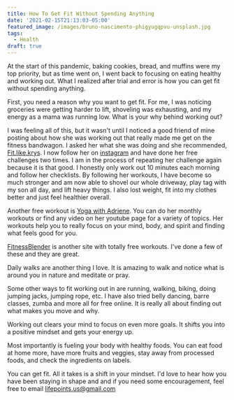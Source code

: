 ```yaml
---
title: How To Get Fit Without Spending Anything
date: '2021-02-15T21:13:03-05:00'
featured_image: /images/bruno-nascimento-phigyugqpvu-unsplash.jpg
tags:
  - Health
draft: true
---
```

At the start of this pandemic, baking cookies, bread, and muffins were my top priority, but as time went on, I went back to focusing on eating healthy and working out. What I realized after trial and error is how you can get fit without spending anything. 

First, you need a reason why you want to get fit. For me, I was noticing groceries were getting harder to lift, shoveling was exhausting, and my energy as a mama was running low. What is your why behind working out?

I was feeling all of this, but it wasn't until I noticed a good friend of mine posting about how she was working out that really made me get on the fitness bandwagon. I asked her what she was doing and she recommended, [Fit.like.krys](https://www.fitlikekrys.com/). I now follow her on [instagram](https://www.instagram.com/fit.like.krys/) and have done her free challenges two times. I am in the process of repeating her challenge again because it is that good. I honestly only work out 10 minutes each morning and follow her checklists. By following her workouts, I have become so much stronger and am now able to shovel our whole driveway, play tag with my son all day, and lift heavy things. I also lost weight, fit into my clothes better and just feel healthier overall. 

Another free workout is [Yoga with Adriene](https://yogawithadriene.com/). You can do her monthly workouts or find any video on her youtube page for a variety of topics. Her workouts help you to really focus on your mind, body, and spirit and finding what feels good for you. 

[FitnessBlender](https://www.fitnessblender.com/) is another site with totally free workouts. I've done a few of these and they are great.

Daily walks are another thing I love. It is amazing to walk and notice what is around you in nature and meditate or pray.

Some other ways to fit working out in are running, walking, biking, doing jumping jacks, jumping rope, etc. I have also tried belly dancing, barre classes, zumba and more all for free online. It is really all about finding out what makes you move and why.

Working out clears your mind to focus on even more goals. It shifts you into a positive mindset and gets your energy up. 

Most importantly is fueling your body with healthy foods. You can eat food at home more, have more fruits and veggies, stay away from processed foods, and check the ingredients on labels. 

You can get fit. All it takes is a shift in your mindset. I'd love to hear how you have been staying in shape and and if you need some encouragement, feel free to email lifepoints.us@gmail.com
